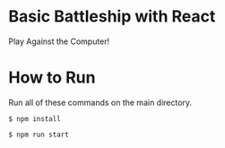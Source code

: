 # Basic Battleship with React

Play Against the Computer!

#  How to Run

Run all of these commands on the main directory.

`$ npm install`

`$ npm run start`


